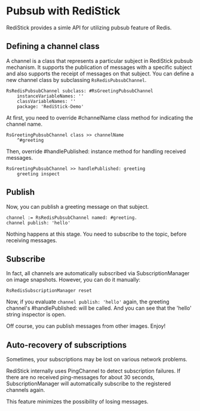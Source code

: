 # Pubsub with RediStick

RediStick provides a simle API for utilizing pubsub feature of Redis.

## Defining a channel class

A channel is a class that represents a particular subject in RediStick pubsub mechanism.  It supports the publication of messages with a specific subject and also supports the receipt of messages on that subject.
You can define a new channel class by subclassing `RsRedisPubsubChannel`.

```
RsRedisPubsubChannel subclass: #RsGreetingPubsubChannel
	instanceVariableNames: ''
	classVariableNames: ''
	package: 'RediStick-Demo'
```

At first, you need to override #channelName class method for indicating the channel name. 

```
RsGreetingPubsubChannel class >> channelName
	^#greeting
```

Then, override #handlePublished: instance method for handling received messages.

```
RsGreetingPubsubChannel >> handlePublished: greeting
	greeting inspect

```

## Publish

Now, you can publish a greeting  message on that subject.

```
channel := RsRedisPubsubChannel named: #greeting.
channel publish: 'hello'
```

Nothing happens at this stage. You need to subscribe to the topic, before receiving messages.


## Subscribe

In fact, all channels are automatically subscribed via SubscriptionManager on image snapshots. However, you can do it manually:

`RsRedisSubscriptionManager reset`

Now, if you evaluate `channel publish: 'hello'` again,  the greeting channel's  #handlePublished: will be called. And you can see that the 'hello' string inspector is open.

Off course, you can publish messages from other images. Enjoy!

## Auto-recovery of subscriptions

Sometimes, your subscriptions may be lost on various network problems.

RediStick internally uses PingChannel to detect subscription failures. If there are no received ping-messages for about 30 seconds, SubscriptionManager will automatically subscribe to the registered channels again.

This feature minimizes the possibility of losing messages.



